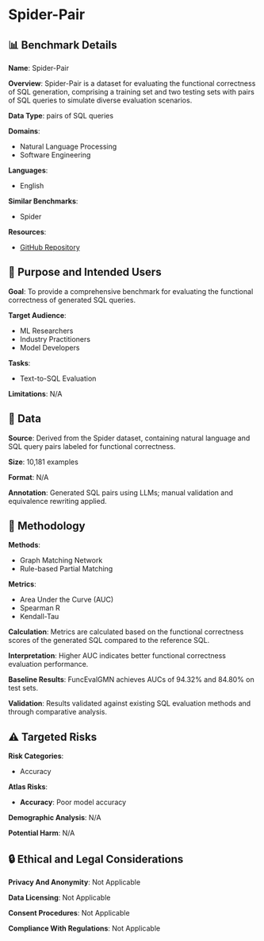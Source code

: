 # Spider-Pair

## 📊 Benchmark Details

**Name**: Spider-Pair

**Overview**: Spider-Pair is a dataset for evaluating the functional correctness of SQL generation, comprising a training set and two testing sets with pairs of SQL queries to simulate diverse evaluation scenarios.

**Data Type**: pairs of SQL queries

**Domains**:
- Natural Language Processing
- Software Engineering

**Languages**:
- English

**Similar Benchmarks**:
- Spider

**Resources**:
- [GitHub Repository](https://github.com/hggforget/NL2SQL_partial_matching)

## 🎯 Purpose and Intended Users

**Goal**: To provide a comprehensive benchmark for evaluating the functional correctness of generated SQL queries.

**Target Audience**:
- ML Researchers
- Industry Practitioners
- Model Developers

**Tasks**:
- Text-to-SQL Evaluation

**Limitations**: N/A

## 💾 Data

**Source**: Derived from the Spider dataset, containing natural language and SQL query pairs labeled for functional correctness.

**Size**: 10,181 examples

**Format**: N/A

**Annotation**: Generated SQL pairs using LLMs; manual validation and equivalence rewriting applied.

## 🔬 Methodology

**Methods**:
- Graph Matching Network
- Rule-based Partial Matching

**Metrics**:
- Area Under the Curve (AUC)
- Spearman R
- Kendall-Tau

**Calculation**: Metrics are calculated based on the functional correctness scores of the generated SQL compared to the reference SQL.

**Interpretation**: Higher AUC indicates better functional correctness evaluation performance.

**Baseline Results**: FuncEvalGMN achieves AUCs of 94.32% and 84.80% on test sets.

**Validation**: Results validated against existing SQL evaluation methods and through comparative analysis.

## ⚠️ Targeted Risks

**Risk Categories**:
- Accuracy

**Atlas Risks**:
- **Accuracy**: Poor model accuracy

**Demographic Analysis**: N/A

**Potential Harm**: N/A

## 🔒 Ethical and Legal Considerations

**Privacy And Anonymity**: Not Applicable

**Data Licensing**: Not Applicable

**Consent Procedures**: Not Applicable

**Compliance With Regulations**: Not Applicable
